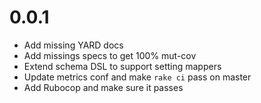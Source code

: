 # 0.0.1

* Add missing YARD docs
* Add missings specs to get 100% mut-cov
* Extend schema DSL to support setting mappers
* Update metrics conf and make `rake ci` pass on master
* Add Rubocop and make sure it passes
